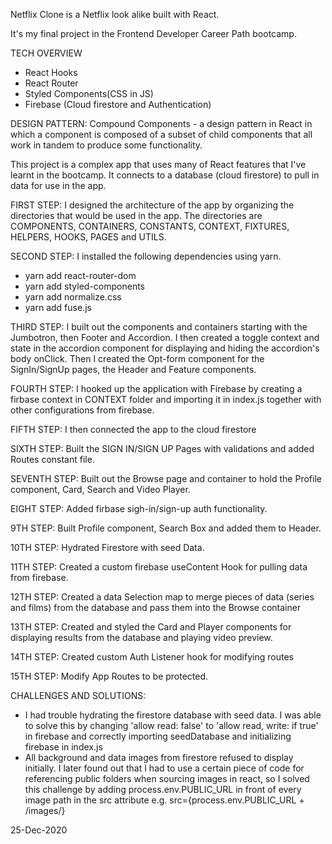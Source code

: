 Netflix Clone is a Netflix look alike built with React.

It's my final project in the Frontend Developer Career Path bootcamp.

TECH OVERVIEW

- React Hooks
- React Router
- Styled Components(CSS in JS)
- Firebase (Cloud firestore and Authentication)

DESIGN PATTERN: Compound Components - a design pattern in React in which a component is composed of a subset of child components that all work in tandem to produce some functionality.

This project is a complex app that uses many of React features that I've learnt in the bootcamp. It connects to a database (cloud firestore) to pull in data for use in the app.

FIRST STEP: I designed the architecture of the app by organizing the directories that would be used in the app. The directories are COMPONENTS, CONTAINERS, CONSTANTS, CONTEXT, FIXTURES, HELPERS, HOOKS, PAGES and UTILS.

SECOND STEP: I installed the following dependencies using yarn.

- yarn add react-router-dom
- yarn add styled-components
- yarn add normalize.css
- yarn add fuse.js

THIRD STEP: I built out the components and containers starting with the Jumbotron, then Footer and Accordion. I then created a toggle context and state in the accordion component for displaying and hiding the accordion's body onClick. Then I created the Opt-form component for the SignIn/SignUp pages, the Header and Feature components.

FOURTH STEP: I hooked up the application with Firebase by creating a firbase context in CONTEXT folder and importing it in index.js together with other configurations from firebase.

FIFTH STEP: I then connected the app to the cloud firestore

SIXTH STEP: Built the SIGN IN/SIGN UP Pages with validations and added Routes constant file.

SEVENTH STEP: Built out the Browse page and container to hold the Profile component, Card, Search and Video Player.

EIGHT STEP: Added firbase sigh-in/sign-up auth functionality.

9TH STEP: Built Profile component, Search Box and added them to Header.

10TH STEP: Hydrated Firestore with seed Data.

11TH STEP: Created a custom firebase useContent Hook for pulling data from firebase.

12TH STEP: Created a data Selection map to merge pieces of data (series and films) from the database and pass them into the Browse container

13TH STEP: Created and styled the Card and Player components for displaying results from the database and playing video preview.

14TH STEP: Created custom Auth Listener hook for modifying routes

15TH STEP: Modify App Routes to be protected.

CHALLENGES AND SOLUTIONS:
- I had trouble hydrating the firestore database with seed data. I was able to solve this by changing 'allow read: false' to 'allow read, write: if true' in firebase and correctly importing seedDatabase and initializing firebase in index.js
- All background and data images from firestore refused to display initially. I later found out that I had to use a certain piece of code for referencing public folders when sourcing images in react, so I solved this challenge by adding process.env.PUBLIC_URL in front of every image path in the src attribute e.g. src={process.env.PUBLIC_URL + /images/} 

25-Dec-2020